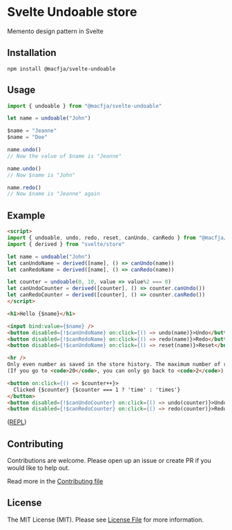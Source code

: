# Svelte Undoable store

Memento design pattern in Svelte

## Installation

```
npm install @macfja/svelte-undoable
```

## Usage

```javascript
import { undoable } from "@macfja/svelte-undoable"

let name = undoable("John")

$name = "Jeanne"
$name = "Doe"

name.undo()
// Now the value of $name is "Jeanne"

name.undo()
// Now $name is "John"

name.redo()
// Now $name is "Jeanne" again
```

## Example

```html
<script>
import { undoable, undo, redo, reset, canUndo, canRedo } from "@macfja/svelte-undoable"
import { derived } from "svelte/store"

let name = undoable("John")
let canUndoName = derived([name], () => canUndo(name))
let canRedoName = derived([name], () => canRedo(name))

let counter = undoable(0, 10, value => value%2 === 0)
let canUndoCounter = derived([counter], () => counter.canUndo())
let canRedoCounter = derived([counter], () => counter.canRedo())
</script>

<h1>Hello {$name}</h1>

<input bind:value={$name} />
<button disabled={!$canUndoName} on:click={() => undo(name)}>Undo</button>
<button disabled={!$canRedoName} on:click={() => redo(name)}>Redo</button>
<button disabled={!$canUndoName} on:click={() => reset(name)}>Reset</button>

<hr />
Only even number as saved in the store history. The maximum number of remembered value is 10.
(If you go to <code>20</code>, you can only go back to <code>2</code>)

<button on:click={() => $counter++}>
  Clicked {$counter} {$counter === 1 ? 'time' : 'times'}
</button>
<button disabled={!$canUndoCounter} on:click={() => undo(counter)}>Undo</button>
<button disabled={!$canRedoCounter} on:click={() => redo(counter)}>Redo</button>
```
([REPL](https://svelte.dev/repl/9412d77adca64a668055027e84619090?version=3.25.0))

## Contributing

Contributions are welcome. Please open up an issue or create PR if you would like to help out.

Read more in the [Contributing file](CONTRIBUTING.md)

## License

The MIT License (MIT). Please see [License File](LICENSE.md) for more information.